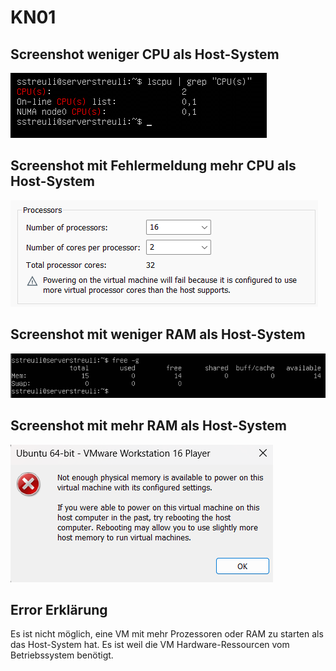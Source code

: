 # KN01

## Screenshot weniger CPU als Host-System

<img src="./images/Bild1.png">

## Screenshot mit Fehlermeldung mehr CPU als Host-System

<img src="./images/Bild2.png">

## Screenshot mit weniger RAM als Host-System

<img src="./images/Bild4.png">

## Screenshot mit mehr RAM als Host-System

<img src="./images/Bild5.png">

## Error Erklärung

Es ist nicht möglich, eine VM mit mehr Prozessoren oder RAM zu starten als das Host-System hat. Es ist weil die VM Hardware-Ressourcen vom Betriebssystem benötigt.
